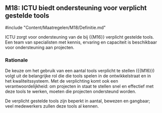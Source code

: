 ## M18: ICTU biedt ondersteuning voor verplicht gestelde tools

#include "Content/Maatregelen/M18/Definitie.md"

ICTU zorgt voor ondersteuning van de bij {{M16}} verplicht gestelde tools. Een team van specialisten met kennis, ervaring en capaciteit is beschikbaar voor ondersteuning aan projecten.

### Rationale

De keuze om het gebruik van een aantal tools verplicht te stellen ({{M16}}) volgt uit de belangrijke rol die die tools spelen in de ontwikkelstraat en in het kwaliteitssysteem. Met de verplichting komt ook een verantwoordelijkheid: om projecten in staat te stellen snel en effectief met deze tools te werken, moeten die projecten ondersteund worden. 

De verplicht gestelde tools zijn beperkt in aantal, bewezen en gangbaar; veel medewerkers zullen deze tools al kennen.
